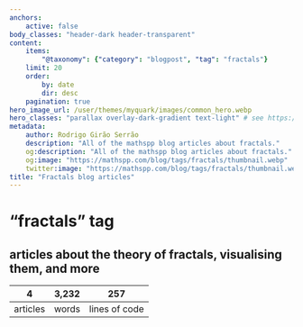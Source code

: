 ```yaml
---
anchors:
    active: false
body_classes: "header-dark header-transparent"
content:
    items:
        "@taxonomy": {"category": "blogpost", "tag": "fractals"}
    limit: 20
    order:
        by: date
        dir: desc
    pagination: true
hero_image_url: /user/themes/myquark/images/common_hero.webp
hero_classes: "parallax overlay-dark-gradient text-light" # see https://demo.getgrav.org/blog-skeleton/blog/hero-classes
metadata:
    author: Rodrigo Girão Serrão
    description: "All of the mathspp blog articles about fractals."
    og:description: "All of the mathspp blog articles about fractals."
    og:image: "https://mathspp.com/blog/tags/fractals/thumbnail.webp"
    twitter:image: "https://mathspp.com/blog/tags/fractals/thumbnail.webp"
title: "Fractals blog articles"
---
```


# “fractals” tag


## articles about the theory of fractals, visualising them, and more



<table class="stats-table">
    <thead>
        <tr>
            <th style="text-align: center;">4</th>
            <th style="text-align: center;">3,232</th>
            <th style="text-align: center;">257</th>
        </tr>
    </thead>
    <tbody>
        <tr>
            <td style="text-align: center;">articles</td>
            <td style="text-align: center;">words</td>
            <td style="text-align: center;">lines of code</td>
        </tr>
    </tbody>
</table>
